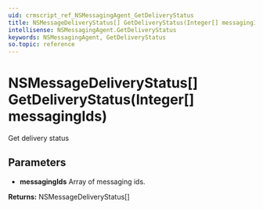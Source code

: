 ```yaml
---
uid: crmscript_ref_NSMessagingAgent_GetDeliveryStatus
title: NSMessageDeliveryStatus[] GetDeliveryStatus(Integer[] messagingIds)
intellisense: NSMessagingAgent.GetDeliveryStatus
keywords: NSMessagingAgent, GetDeliveryStatus
so.topic: reference
---
```


# NSMessageDeliveryStatus[] GetDeliveryStatus(Integer[] messagingIds)

Get delivery status

## Parameters

* **messagingIds** Array of messaging ids.

**Returns:** NSMessageDeliveryStatus[]
